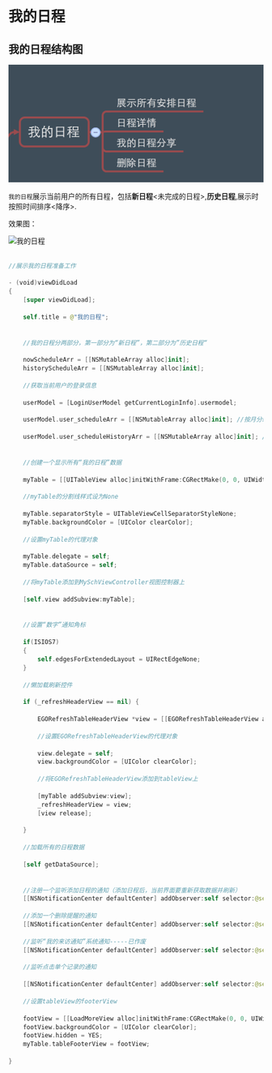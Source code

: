 # 我的日程


## 我的日程结构图

![我的日程](我的日程1.png)


```我的日程```展示当前用户的所有日程，包括**新日程**<未完成的日程>,**历史日程**,展示时按照时间排序<降序>.



效果图：

![我的日程](我的日程记录.png)


```swift

//展示我的日程准备工作

- (void)viewDidLoad
{
    [super viewDidLoad];

    self.title = @"我的日程";

    
    //我的日程分两部分，第一部分为“新日程”，第二部分为”历史日程“

    nowScheduleArr = [[NSMutableArray alloc]init];
    historyScheduleArr = [[NSMutableArray alloc]init];

    //获取当前用户的登录信息

    userModel = [LoginUserModel getCurrentLoginInfo].usermodel;
    
    userModel.user_scheduleArr = [[NSMutableArray alloc]init]; //按月分组后的数组
    
    userModel.user_scheduleHistoryArr = [[NSMutableArray alloc]init]; //历史日程
    
    
    //创建一个显示所有“我的日程”数据

    myTable = [[UITableView alloc]initWithFrame:CGRectMake(0, 0, UIWidth, UIHeight-UI_NavY-UI_Bar) style:UITableViewStyleGrouped];
    
    //myTable的分割线样式设为None
    
    myTable.separatorStyle = UITableViewCellSeparatorStyleNone;
    myTable.backgroundColor = [UIColor clearColor];
    
    //设置myTable的代理对象
    
    myTable.delegate = self;
    myTable.dataSource = self;
    
    //将myTable添加到MySchViewController视图控制器上
    
    [self.view addSubview:myTable];
    
    
    //设置“数字”通知角标
    
    if(ISIOS7)
    {
        self.edgesForExtendedLayout = UIRectEdgeNone;
    }
    
    //懒加载刷新控件

	if (_refreshHeaderView == nil) {

		EGORefreshTableHeaderView *view = [[EGORefreshTableHeaderView alloc] initWithFrame:CGRectMake(0.0f, -200.0f, myTable.frame.size.width, 200.0f)];
        
        //设置EGORefreshTableHeaderView的代理对象
        
		view.delegate = self;
        view.backgroundColor = [UIColor clearColor];
        
        //将EGORefreshTableHeaderView添加到tableView上
        
		[myTable addSubview:view];
		_refreshHeaderView = view;
		[view release];

	}
    
    //加载所有的日程数据

    [self getDataSource];


    //注册一个监听添加日程的通知（添加日程后，当前界面要重新获取数据并刷新）
    [[NSNotificationCenter defaultCenter] addObserver:self selector:@selector(addNewSchedule:) name:AddScheduleNoti object:nil];

    //添加一个删除提醒的通知
    [[NSNotificationCenter defaultCenter] addObserver:self selector:@selector(getDataSource) name:DeleScheduleNoti object:nil];

    //监听“我的来访通知”系统通知-----已作废
    [[NSNotificationCenter defaultCenter] addObserver:self selector:@selector(backToSelf) name:NotiComeFri object:nil];
    
    //监听点击单个记录的通知
    
    [[NSNotificationCenter defaultCenter] addObserver:self selector:@selector(gotoSchDetail:) name:NOtiOneSchedule object:nil];
    
    //设置tableView的footerView

    footView = [[LoadMoreView alloc]initWithFrame:CGRectMake(0, 0, UIWidth, 40)];
    footView.backgroundColor = [UIColor clearColor];
    footView.hidden = YES;
    myTable.tableFooterView = footView;

}


```